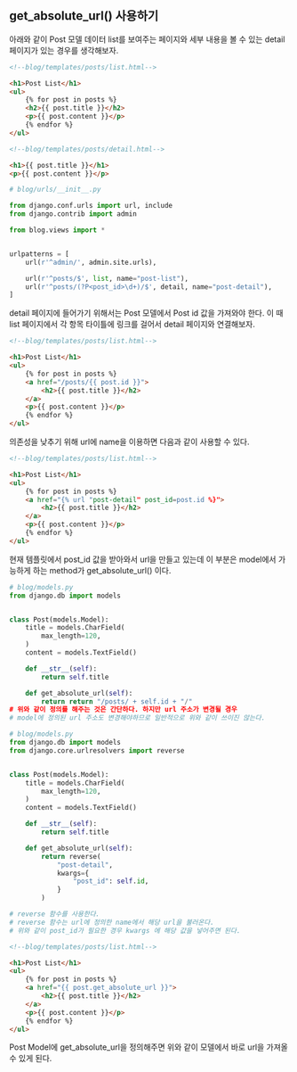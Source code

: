 ## get_absolute_url() 사용하기

아래와 같이 Post 모델 데이터 list를 보여주는 페이지와 세부 내용을 볼 수 있는 detail 페이지가 있는 경우를 생각해보자.
```html
<!--blog/templates/posts/list.html-->

<h1>Post List</h1>
<ul>
    {% for post in posts %}
    <h2>{{ post.title }}</h2>
    <p>{{ post.content }}</p>
    {% endfor %}
</ul>
```
```html
<!--blog/templates/posts/detail.html-->

<h1>{{ post.title }}</h1>
<p>{{ post.content }}</p>
```
```python
# blog/urls/__init__.py

from django.conf.urls import url, include
from django.contrib import admin

from blog.views import *


urlpatterns = [
    url(r'^admin/', admin.site.urls),

    url(r'^posts/$', list, name="post-list"),
    url(r'^posts/(?P<post_id>\d+)/$', detail, name="post-detail"),
]
```
detail 페이지에 들어가기 위해서는 Post 모델에서 Post id 값을 가져와야 한다. 이 때 list 페이지에서 각 항목 타이틀에 링크를 걸어서 detail 페이지와 연결해보자.

```html
<!--blog/templates/posts/list.html-->

<h1>Post List</h1>
<ul>
    {% for post in posts %}
    <a href="/posts/{{ post.id }}">
        <h2>{{ post.title }}</h2>
    </a>
    <p>{{ post.content }}</p>
    {% endfor %}
</ul>
```
의존성을 낮추기 위해 url에 name을 이용하면 다음과 같이 사용할 수 있다.

```html
<!--blog/templates/posts/list.html-->

<h1>Post List</h1>
<ul>
    {% for post in posts %}
    <a href="{% url "post-detail" post_id=post.id %}">
        <h2>{{ post.title }}</h2>
    </a>
    <p>{{ post.content }}</p>
    {% endfor %}
</ul>
```
현재 템플릿에서 post_id 값을 받아와서 url을 만들고 있는데 이 부분은 model에서 가능하게 하는 method가  get_absolute_url() 이다.
```python
# blog/models.py
from django.db import models


class Post(models.Model):
    title = models.CharField(
        max_length=120,
    )
    content = models.TextField()

    def __str__(self):
        return self.title

    def get_absolute_url(self):
        return return "/posts/ + self.id + "/"
# 위와 같이 정의를 해주는 것은 간단하다. 하지만 url 주소가 변경될 경우 
# model에 정의된 url 주소도 변경해야하므로 일반적으로 위와 같이 쓰이진 않는다.
```
```python
# blog/models.py
from django.db import models
from django.core.urlresolvers import reverse


class Post(models.Model):
    title = models.CharField(
        max_length=120,
    )
    content = models.TextField()

    def __str__(self):
        return self.title

    def get_absolute_url(self):
        return reverse(
            "post-detail",
            kwargs={
                "post_id": self.id,
            }
        )

# reverse 함수를 사용한다.
# reverse 함수는 url에 정의한 name에서 해당 url을 불러온다. 
# 위와 같이 post_id가 필요한 경우 kwargs 에 해당 값을 넣어주면 된다. 
```
```html
<!--blog/templates/posts/list.html-->

<h1>Post List</h1>
<ul>
    {% for post in posts %}
    <a href="{{ post.get_absolute_url }}">
        <h2>{{ post.title }}</h2>
    </a>
    <p>{{ post.content }}</p>
    {% endfor %}
</ul>
```
Post Model에 get_absolute_url을 정의해주면 위와 같이 모델에서 바로 url을 가져올 수 있게 된다.
